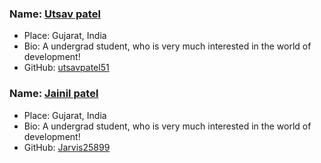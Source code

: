 ### Name: [Utsav patel](https://github.com/utsavpatel51/)
- Place: Gujarat, India
- Bio: A undergrad student, who is very much interested in the world of development!
- GitHub: [utsavpatel51](https://github.com/utsavpatel51/)

### Name: [Jainil patel](https://github.com/Jarvis25899/)
- Place: Gujarat, India
- Bio: A undergrad student, who is very much interested in the world of development!
- GitHub: [Jarvis25899](https://github.com/Jarvis25899/)